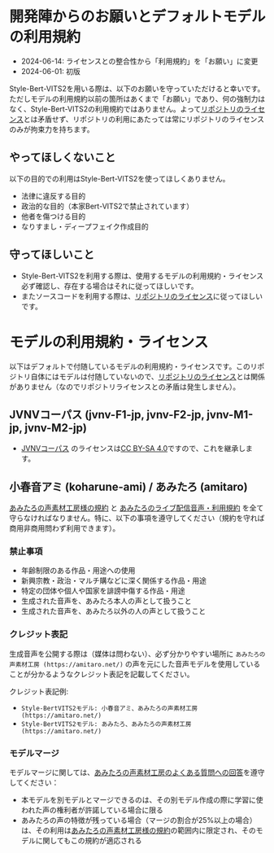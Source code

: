 # 開発陣からのお願いとデフォルトモデルの利用規約

- 2024-06-14: ライセンスとの整合性から「利用規約」を「お願い」に変更
- 2024-06-01: 初版

Style-Bert-VITS2を用いる際は、以下のお願いを守っていただけると幸いです。ただしモデルの利用規約以前の箇所はあくまで「お願い」であり、何の強制力はなく、Style-Bert-VITS2の利用規約ではありません。よって[リポジトリのライセンス](https://github.com/litagin02/Style-Bert-VITS2#license)とは矛盾せず、リポジトリの利用にあたっては常にリポジトリのライセンスのみが拘束力を持ちます。

## やってほしくないこと

以下の目的での利用はStyle-Bert-VITS2を使ってほしくありません。

- 法律に違反する目的
- 政治的な目的（本家Bert-VITS2で禁止されています）
- 他者を傷つける目的
- なりすまし・ディープフェイク作成目的

## 守ってほしいこと

- Style-Bert-VITS2を利用する際は、使用するモデルの利用規約・ライセンス必ず確認し、存在する場合はそれに従ってほしいです。
- またソースコードを利用する際は、[リポジトリのライセンス](https://github.com/litagin02/Style-Bert-VITS2#license)に従ってほしいです。

# モデルの利用規約・ライセンス

以下はデフォルトで付随しているモデルの利用規約・ライセンスです。このリポジトリ自体にはモデルは付随していないので、[リポジトリのライセンス](https://github.com/litagin02/Style-Bert-VITS2#license)とは関係がありません（なのでリポジトリライセンスとの矛盾は発生しません）。

## JVNVコーパス (jvnv-F1-jp, jvnv-F2-jp, jvnv-M1-jp, jvnv-M2-jp)

- [JVNVコーパス](https://sites.google.com/site/shinnosuketakamichi/research-topics/jvnv_corpus) のライセンスは[CC BY-SA 4.0](https://creativecommons.org/licenses/by-sa/4.0/deed.ja)ですので、これを継承します。

## 小春音アミ (koharune-ami) / あみたろ (amitaro)

[あみたろの声素材工房様の規約](https://amitaro.net/voice/voice_rule/) と [あみたろのライブ配信音声・利用規約](https://amitaro.net/voice/livevoice/#index_id6) を全て守らなければなりません。特に、以下の事項を遵守してください（規約を守れば商用非商用問わず利用できます）。

### 禁止事項

- 年齢制限のある作品・用途への使用
- 新興宗教・政治・マルチ購などに深く関係する作品・用途
- 特定の団体や個人や国家を誹謗中傷する作品・用途
- 生成された音声を、あみたろ本人の声として扱うこと
- 生成された音声を、あみたろ以外の人の声として扱うこと

### クレジット表記

生成音声を公開する際は（媒体は問わない）、必ず分かりやすい場所に `あみたろの声素材工房 (https://amitaro.net/)` の声を元にした音声モデルを使用していることが分かるようなクレジット表記を記載してください。

クレジット表記例:
- `Style-BertVITS2モデル: 小春音アミ、あみたろの声素材工房 (https://amitaro.net/)`
- `Style-BertVITS2モデル: あみたろ、あみたろの声素材工房 (https://amitaro.net/)`

### モデルマージ

モデルマージに関しては、[あみたろの声素材工房のよくある質問への回答](https://amitaro.net/voice/faq/#index_id17)を遵守してください：
- 本モデルを別モデルとマージできるのは、その別モデル作成の際に学習に使われた声の権利者が許諾している場合に限る
- あみたろの声の特徴が残っている場合（マージの割合が25%以上の場合）は、その利用は[あみたろの声素材工房様の規約](https://amitaro.net/voice/voice_rule/)の範囲内に限定され、そのモデルに関してもこの規約が適応される